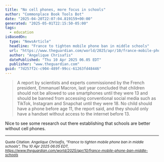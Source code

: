```yaml
---
title: "No cell phones, more focus in schools"
author: "Commonplace Book Tools Bot"
date: "2025-04-20T22:07:04.819159+00:00"
generated: "2025-05-01T22:15:50-05:00"
tags:
  - education
isBasedOn:
  type: "NewsArticle"
  headline: "France to tighten mobile phone ban in middle schools"
  url: "https://www.theguardian.com/world/2025/apr/10/france-mobile-phone-ban-middle-schools"
  author: "Angelique Chrisafis"
  datePublished: "Thu 10 Apr 2025 06.05 EDT"
  publisher: "www.theguardian.com"
guid: "7d257f2c-c904-489f-99cc-61263fd48446"
---
```


> A report by scientists and experts commissioned by the French president, Emmanuel Macron, last year concluded that children should not be allowed to use smartphones until they were 13 and should be banned from accessing conventional social media such as TikTok, Instagram and Snapchat until they were 18. No child should have a phone before age 11, the report said, and they should only have a handset without access to the internet before 13.

Nice to see some research out there establishing that schools are better without cell phones.

---

<sub>Quote Citation: <cite>Angelique Chrisafis, "France to tighten mobile phone ban in middle schools", Thu 10 Apr 2025 06.05 EDT, <a href="https://www.theguardian.com/world/2025/apr/10/france-mobile-phone-ban-middle-schools">https://www.theguardian.com/world/2025/apr/10/france-mobile-phone-ban-middle-schools</a></cite></sub>